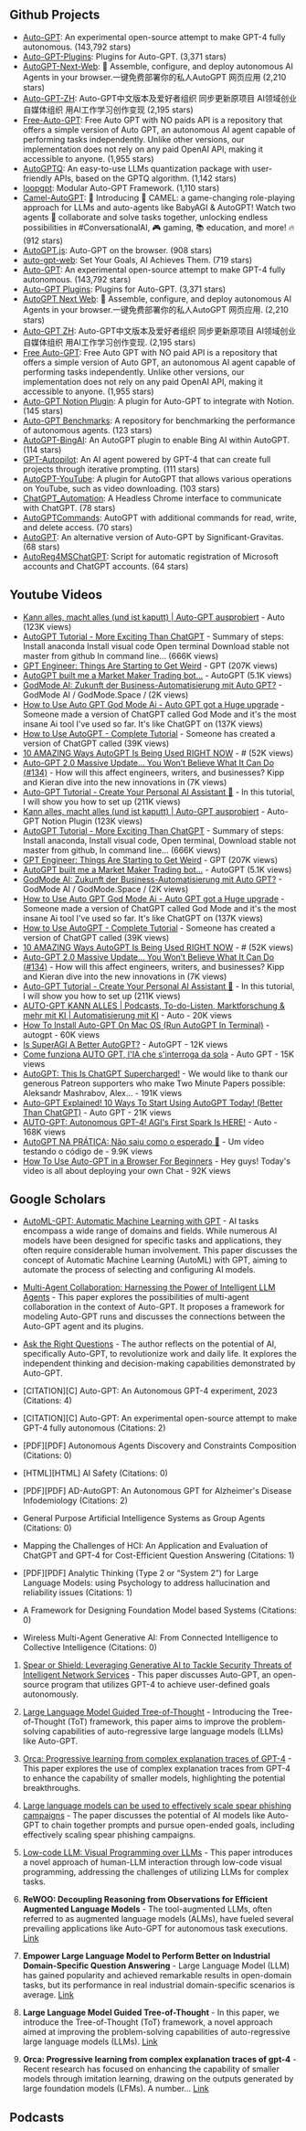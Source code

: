 ## Github Projects
- [Auto-GPT](https://github.com/Significant-Gravitas/Auto-GPT): An experimental open-source attempt to make GPT-4 fully autonomous. (143,792 stars)
- [Auto-GPT-Plugins](https://github.com/Significant-Gravitas/Auto-GPT-Plugins): Plugins for Auto-GPT. (3,371 stars)
- [AutoGPT-Next-Web](https://github.com/ConnectAI-E/AutoGPT-Next-Web): 🤖 Assemble, configure, and deploy autonomous AI Agents in your browser.一键免费部署你的私人AutoGPT 网页应用 (2,210 stars)
- [Auto-GPT-ZH](https://github.com/kaqijiang/Auto-GPT-ZH): Auto-GPT中文版本及爱好者组织 同步更新原项目 AI领域创业 自媒体组织 用AI工作学习创作变现 (2,195 stars)
- [Free-Auto-GPT](https://github.com/IntelligenzaArtificiale/Free-Auto-GPT): Free Auto GPT with NO paids API is a repository that offers a simple version of Auto GPT, an autonomous AI agent capable of performing tasks independently. Unlike other versions, our implementation does not rely on any paid OpenAI API, making it accessible to anyone. (1,955 stars)
- [AutoGPTQ](https://github.com/PanQiWei/AutoGPTQ): An easy-to-use LLMs quantization package with user-friendly APIs, based on the GPTQ algorithm. (1,142 stars)
- [loopgpt](https://github.com/farizrahman4u/loopgpt): Modular Auto-GPT Framework. (1,110 stars)
- [Camel-AutoGPT](https://github.com/SamurAIGPT/Camel-AutoGPT): 🚀 Introducing 🐪 CAMEL: a game-changing role-playing approach for LLMs and auto-agents like BabyAGI & AutoGPT! Watch two agents 🤝 collaborate and solve tasks together, unlocking endless possibilities in #ConversationalAI, 🎮 gaming, 📚 education, and more! 🔥 (912 stars)
- [AutoGPT.js](https://github.com/zabirauf/AutoGPT.js): Auto-GPT on the browser. (908 stars)
- [auto-gpt-web](https://github.com/jina-ai/auto-gpt-web): Set Your Goals, AI Achieves Them. (719 stars)
- [Auto-GPT](https://github.com/Significant-Gravitas/Auto-GPT): An experimental open-source attempt to make GPT-4 fully autonomous. (143,792 stars)
- [Auto-GPT Plugins](https://github.com/Significant-Gravitas/Auto-GPT-Plugins): Plugins for Auto-GPT. (3,371 stars)
- [AutoGPT Next Web](https://github.com/ConnectAI-E/AutoGPT-Next-Web): 🤖 Assemble, configure, and deploy autonomous AI Agents in your browser.一键免费部署你的私人AutoGPT 网页应用. (2,210 stars)
- [Auto-GPT ZH](https://github.com/kaqijiang/Auto-GPT-ZH): Auto-GPT中文版本及爱好者组织 同步更新原项目 AI领域创业 自媒体组织 用AI工作学习创作变现. (2,195 stars)
- [Free Auto-GPT](https://github.com/IntelligenzaArtificiale/Free-Auto-GPT): Free Auto GPT with NO paid API is a repository that offers a simple version of Auto GPT, an autonomous AI agent capable of performing tasks independently. Unlike other versions, our implementation does not rely on any paid OpenAI API, making it accessible to anyone. (1,955 stars)
- [Auto-GPT Notion Plugin](https://github.com/doutv/Auto-GPT-Notion): A plugin for Auto-GPT to integrate with Notion. (145 stars)
- [Auto-GPT Benchmarks](https://github.com/Significant-Gravitas/Auto-GPT-Benchmarks): A repository for benchmarking the performance of autonomous agents. (123 stars)
- [AutoGPT-BingAI](https://github.com/gravelBridge/AutoGPT-BingAI): An AutoGPT plugin to enable Bing AI within AutoGPT. (114 stars)
- [GPT-Autopilot](https://github.com/unconv/gpt-autopilot): An AI agent powered by GPT-4 that can create full projects through iterative prompting. (111 stars)
- [AutoGPT-YouTube](https://github.com/jpetzke/AutoGPT-YouTube): A plugin for AutoGPT that allows various operations on YouTube, such as video downloading. (103 stars)
- [ChatGPT_Automation](https://github.com/ugorsahin/ChatGPT_Automation): A Headless Chrome interface to communicate with ChatGPT. (78 stars)
- [AutoGPTCommands](https://github.com/alexfacehead/AutoGPTCommands): AutoGPT with additional commands for read, write, and delete access. (70 stars)
- [AutoGPT](https://github.com/humaidan/AutoGPT): An alternative version of Auto-GPT by Significant-Gravitas. (68 stars)
- [AutoReg4MSChatGPT](https://github.com/imlee2021/AutoReg4MSChatGPT): Script for automatic registration of Microsoft accounts and ChatGPT accounts. (64 stars)

## Youtube Videos
- [Kann alles, macht alles (und ist kaputt) | Auto-GPT ausprobiert](https://www.youtube.com/watch?v=MwlKlC2gBSs) - Auto (123K views)
- [AutoGPT Tutorial - More Exciting Than ChatGPT](https://www.youtube.com/watch?v=FeIIaJUN-4A) - Summary of steps: Install anaconda Install visual code Open terminal Download stable not master from github In command line... (666K views)
- [GPT Engineer: Things Are Starting to Get Weird](https://www.youtube.com/watch?v=FPZONhA0C60) - GPT (207K views)
- [AutoGPT built me a Market Maker Trading bot…](https://www.youtube.com/watch?v=mR55raFWWTw) - AutoGPT (5.1K views)
- [GodMode AI: Zukunft der Business-Automatisierung mit Auto GPT?](https://www.youtube.com/watch?v=vBYGoh-pgTA) - GodMode AI / GodMode.Space / (2K views)
- [How to Use Auto GPT God Mode Ai - Auto GPT got a Huge upgrade](https://www.youtube.com/watch?v=Zgk9-aTJ--o) - Someone made a version of ChatGPT called God Mode and it's the most insane Ai tool I've used so far. It's like ChatGPT on (137K views)
- [How to Use AutoGPT - Complete Tutorial](https://www.youtube.com/watch?v=v-5AWQlTFw8) - Someone has created a version of ChatGPT called (39K views)
- [10 AMAZING Ways AutoGPT Is Being Used RIGHT NOW](https://www.youtube.com/watch?v=lSTEhG021Jc) - # (52K views)
- [Auto-GPT 2.0 Massive Update... You Won’t Believe What It Can Do (#134)](https://www.youtube.com/watch?v=yaEjUTmmo6U) - How will this affect engineers, writers, and businesses? Kipp and Kieran dive into the new innovations in (7K views)
- [Auto-GPT Tutorial - Create Your Personal AI Assistant 🦾](https://www.youtube.com/watch?v=jn8n212l3PQ) - In this tutorial, I will show you how to set up (211K views)
- [Kann alles, macht alles (und ist kaputt) | Auto-GPT ausprobiert](https://www.youtube.com/watch?v=MwlKlC2gBSs) - Auto-GPT Notion Plugin (123K views)
- [AutoGPT Tutorial - More Exciting Than ChatGPT](https://www.youtube.com/watch?v=FeIIaJUN-4A) - Summary of steps: Install anaconda, Install visual code, Open terminal, Download stable not master from github, In command line... (666K views)
- [GPT Engineer: Things Are Starting to Get Weird](https://www.youtube.com/watch?v=FPZONhA0C60) - GPT (207K views)
- [AutoGPT built me a Market Maker Trading bot…](https://www.youtube.com/watch?v=mR55raFWWTw) - AutoGPT (5.1K views)
- [GodMode AI: Zukunft der Business-Automatisierung mit Auto GPT?](https://www.youtube.com/watch?v=vBYGoh-pgTA) - GodMode AI / GodMode.Space /  (2K views)
- [How to Use Auto GPT God Mode Ai - Auto GPT got a Huge upgrade](https://www.youtube.com/watch?v=Zgk9-aTJ--o) - Someone made a version of ChatGPT called God Mode and it's the most insane Ai tool I've used so far. It's like ChatGPT on  (137K views)
- [How to Use AutoGPT - Complete Tutorial](https://www.youtube.com/watch?v=v-5AWQlTFw8) - Someone has created a version of ChatGPT called  (39K views)
- [10 AMAZING Ways AutoGPT Is Being Used RIGHT NOW](https://www.youtube.com/watch?v=lSTEhG021Jc) - # (52K views)
- [Auto-GPT 2.0 Massive Update... You Won’t Believe What It Can Do (#134)](https://www.youtube.com/watch?v=yaEjUTmmo6U) - How will this affect engineers, writers, and businesses? Kipp and Kieran dive into the new innovations in  (7K views)
- [Auto-GPT Tutorial - Create Your Personal AI Assistant 🦾](https://www.youtube.com/watch?v=jn8n212l3PQ) - In this tutorial, I will show you how to set up  (211K views)
- [AUTO-GPT KANN ALLES | Podcasts, To-do-Listen, Marktforschung & mehr mit KI | Automatisierung mit KI](https://www.youtube.com/watch?v=15NC8VnyhVM) - Auto - 20K views
- [How To Install Auto-GPT On Mac OS (Run AutoGPT In Terminal)](https://www.youtube.com/watch?v=uPODYPmYKVw) - autogpt - 60K views
- [Is SuperAGI A Better AutoGPT?](https://www.youtube.com/watch?v=9ZAOivy2VnA) - AutoGPT - 12K views
- [Come funziona AUTO GPT, l'IA che s'interroga da sola](https://www.youtube.com/watch?v=Ygs46Sb6hDw) - Auto GPT - 15K views
- [AutoGPT: This Is ChatGPT Supercharged!](https://www.youtube.com/watch?v=LqjVMy2qhRY) - We would like to thank our generous Patreon supporters who make Two Minute Papers possible: Aleksandr Mashrabov, Alex... - 191K views
- [Auto-GPT Explained! 10 Ways To Start Using AutoGPT Today! (Better Than ChatGPT)](https://www.youtube.com/watch?v=465RFn6KmiQ) - Auto GPT - 21K views
- [AUTO-GPT: Autonomous GPT-4! AGI's First Spark Is HERE!](https://www.youtube.com/watch?v=7MeHry2pglw) - Auto - 168K views
- [AutoGPT NA PRÁTICA: Não saiu como o esperado 🥵](https://www.youtube.com/watch?v=Mlehr1DUnQc) - Um vídeo testando o código de - 9.9K views
- [How To Use Auto-GPT in a Browser For Beginners](https://www.youtube.com/watch?v=LzVce5FfJfk) - Hey guys! Today's video is all about deploying your own Chat - 92K views

## Google Scholars
- [AutoML-GPT: Automatic Machine Learning with GPT](https://arxiv.org/abs/2305.02499) - AI tasks encompass a wide range of domains and fields. While numerous AI models have been designed for specific tasks and applications, they often require considerable human involvement. This paper discusses the concept of Automatic Machine Learning (AutoML) with GPT, aiming to automate the process of selecting and configuring AI models.

- [Multi-Agent Collaboration: Harnessing the Power of Intelligent LLM Agents](https://arxiv.org/abs/2306.03314) - This paper explores the possibilities of multi-agent collaboration in the context of Auto-GPT. It proposes a framework for modeling Auto-GPT runs and discusses the connections between the Auto-GPT agent and its plugins.

- [Ask the Right Questions](https://search.proquest.com/openview/a7420cd9fadf4e7c3f2b410e739ff36b/1?pq-origsite=gscholar&cbl=48426) - The author reflects on the potential of AI, specifically Auto-GPT, to revolutionize work and daily life. It explores the independent thinking and decision-making capabilities demonstrated by Auto-GPT.
- [CITATION][C] Auto-GPT: An Autonomous GPT-4 experiment, 2023 (Citations: 4)
- [CITATION][C] Auto-GPT: An experimental open-source attempt to make GPT-4 fully autonomous (Citations: 2)
- [PDF][PDF] Autonomous Agents Discovery and Constraints Composition (Citations: 0)
- [HTML][HTML] AI Safety (Citations: 0)
- [PDF][PDF] AD-AutoGPT: An Autonomous GPT for Alzheimer's Disease Infodemiology (Citations: 2)
- General Purpose Artificial Intelligence Systems as Group Agents (Citations: 0)
- Mapping the Challenges of HCI: An Application and Evaluation of ChatGPT and GPT-4 for Cost-Efficient Question Answering (Citations: 1)
- [PDF][PDF] Analytic Thinking (Type 2 or “System 2”) for Large Language Models: using Psychology to address hallucination and reliability issues (Citations: 1)
- A Framework for Designing Foundation Model based Systems (Citations: 0)
- Wireless Multi-Agent Generative AI: From Connected Intelligence to Collective Intelligence (Citations: 0)
1. [Spear or Shield: Leveraging Generative AI to Tackle Security Threats of Intelligent Network Services](https://arxiv.org/abs/2306.02384) - This paper discusses Auto-GPT, an open-source program that utilizes GPT-4 to achieve user-defined goals autonomously.

2. [Large Language Model Guided Tree-of-Thought](https://arxiv.org/abs/2305.08291) - Introducing the Tree-of-Thought (ToT) framework, this paper aims to improve the problem-solving capabilities of auto-regressive large language models (LLMs) like Auto-GPT.

3. [Orca: Progressive learning from complex explanation traces of GPT-4](https://arxiv.org/abs/2306.02707) - This paper explores the use of complex explanation traces from GPT-4 to enhance the capability of smaller models, highlighting the potential breakthroughs.

4. [Large language models can be used to effectively scale spear phishing campaigns](https://arxiv.org/abs/2305.06972) - The paper discusses the potential of AI models like Auto-GPT to chain together prompts and pursue open-ended goals, including effectively scaling spear phishing campaigns.

5. [Low-code LLM: Visual Programming over LLMs](https://arxiv.org/abs/2304.08103) - This paper introduces a novel approach of human-LLM interaction through low-code visual programming, addressing the challenges of utilizing LLMs for complex tasks.
1. **ReWOO: Decoupling Reasoning from Observations for Efficient Augmented Language Models** - The tool-augmented LLMs, often referred to as augmented language models (ALMs), have fueled several prevailing applications like Auto-GPT for autonomous task executions. [Link](https://arxiv.org/abs/2305.18323)

2. **Empower Large Language Model to Perform Better on Industrial Domain-Specific Question Answering** - Large Language Model (LLM) has gained popularity and achieved remarkable results in open-domain tasks, but its performance in real industrial domain-specific scenarios is average. [Link](https://arxiv.org/abs/2305.11541)

3. **Large Language Model Guided Tree-of-Thought** - In this paper, we introduce the Tree-of-Thought (ToT) framework, a novel approach aimed at improving the problem-solving capabilities of auto-regressive large language models (LLMs). [Link](https://arxiv.org/abs/2305.08291)

4. **Orca: Progressive learning from complex explanation traces of gpt-4** - Recent research has focused on enhancing the capability of smaller models through imitation learning, drawing on the outputs generated by large foundation models (LFMs). A number... [Link](https://arxiv.org/abs/2306.02707)

## Podcasts

